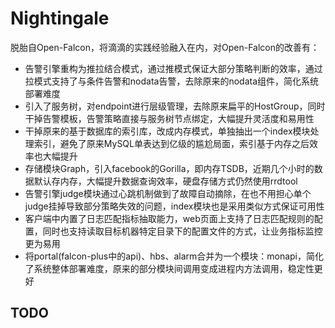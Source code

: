 # Nightingale

脱胎自Open-Falcon，将滴滴的实践经验融入在内，对Open-Falcon的改善有：

- 告警引擎重构为推拉结合模式，通过推模式保证大部分策略判断的效率，通过拉模式支持了与条件告警和nodata告警，去除原来的nodata组件，简化系统部署难度
- 引入了服务树，对endpoint进行层级管理，去除原来扁平的HostGroup，同时干掉告警模板，告警策略直接与服务树节点绑定，大幅提升灵活度和易用性
- 干掉原来的基于数据库的索引库，改成内存模式，单独抽出一个index模块处理索引，避免了原来MySQL单表达到亿级的尴尬局面，索引基于内存之后效率也大幅提升
- 存储模块Graph，引入facebook的Gorilla，即内存TSDB，近期几个小时的数据默认存内存，大幅提升数据查询效率，硬盘存储方式仍然使用rrdtool
- 告警引擎judge模块通过心跳机制做到了故障自动摘除，在也不用担心单个judge挂掉导致部分策略失效的问题，index模块也是采用类似方式保证可用性
- 客户端中内置了日志匹配指标抽取能力，web页面上支持了日志匹配规则的配置，同时也支持读取目标机器特定目录下的配置文件的方式，让业务指标监控更为易用
- 将portal(falcon-plus中的api)、hbs、alarm合并为一个模块：monapi，简化了系统整体部署难度，原来的部分模块间调用变成进程内方法调用，稳定性更好

## TODO
